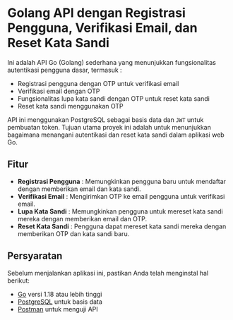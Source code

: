 # Golang API dengan Registrasi Pengguna, Verifikasi Email, dan Reset Kata Sandi

Ini adalah API Go (Golang) sederhana yang menunjukkan fungsionalitas autentikasi pengguna dasar, termasuk :
- Registrasi pengguna dengan OTP untuk verifikasi email
- Verifikasi email dengan OTP
- Fungsionalitas lupa kata sandi dengan OTP untuk reset kata sandi
- Reset kata sandi menggunakan OTP

API ini menggunakan PostgreSQL sebagai basis data dan `JWT` untuk pembuatan token. Tujuan utama proyek ini adalah untuk menunjukkan bagaimana menangani autentikasi dan reset kata sandi dalam aplikasi web Go.

## Fitur
- **Registrasi Pengguna** : Memungkinkan pengguna baru untuk mendaftar dengan memberikan email dan kata sandi.
- **Verifikasi Email** : Mengirimkan OTP ke email pengguna untuk verifikasi email.
- **Lupa Kata Sandi** : Memungkinkan pengguna untuk mereset kata sandi mereka dengan memberikan email dan OTP.
- **Reset Kata Sandi** : Pengguna dapat mereset kata sandi mereka dengan memberikan OTP dan kata sandi baru.

## Persyaratan
Sebelum menjalankan aplikasi ini, pastikan Anda telah menginstal hal berikut:

- [Go](https://golang.org/dl/) versi 1.18 atau lebih tinggi
- [PostgreSQL](https://www.postgresql.org/download/) untuk basis data
- [Postman](https://www.postman.com/downloads/) untuk menguji API

